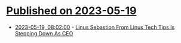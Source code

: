 # [Published on 2023-05-19](index.md)

* [2023-05-19, 08:02:00](https://news.slashdot.org/story/23/05/19/081205/linus-sebastion-from-linus-tech-tips-is-stepping-down-as-ceo?utm_source=rss1.0mainlinkanon&utm_medium=feed) - [Linus Sebastion From Linus Tech Tips Is Stepping Down As CEO](https://news.slashdot.org/story/23/05/19/081205/linus-sebastion-from-linus-tech-tips-is-stepping-down-as-ceo?utm_source=rss1.0mainlinkanon&utm_medium=feed)

